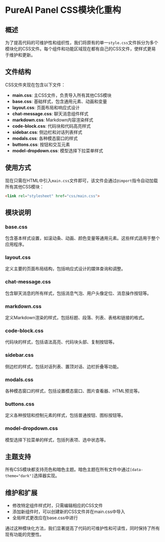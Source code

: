 # PureAI Panel CSS模块化重构

## 概述

为了提高代码的可维护性和组织性，我们将原有的单一`style.css`文件拆分为多个模块化的CSS文件。每个组件和功能区域现在都有自己的CSS文件，使样式更易于维护和更新。

## 文件结构

CSS文件夹现在包含以下文件：

- **main.css**: 主CSS文件，负责导入所有其他CSS模块
- **base.css**: 基础样式，包含通用元素、动画和变量
- **layout.css**: 页面布局和响应式设计
- **chat-message.css**: 聊天消息组件样式
- **markdown.css**: Markdown内容渲染样式
- **code-block.css**: 代码块和代码高亮样式
- **sidebar.css**: 侧边栏和对话列表样式
- **modals.css**: 各种模态窗口的样式
- **buttons.css**: 按钮和交互元素
- **model-dropdown.css**: 模型选择下拉菜单样式

## 使用方式

现在只需在HTML中引入`main.css`文件即可，该文件会通过`@import`指令自动加载所有其他CSS模块：

```html
<link rel="stylesheet" href="css/main.css">
```

## 模块说明

### base.css
包含基本样式设置，如滚动条、动画、颜色变量等通用元素。这些样式适用于整个应用程序。

### layout.css
定义主要的页面布局结构，包括响应式设计的媒体查询和调整。

### chat-message.css
包含聊天消息的所有样式，包括消息气泡、用户头像定位、消息操作按钮等。

### markdown.css
定义Markdown渲染的样式，包括标题、段落、列表、表格和链接的格式。

### code-block.css
代码块的样式，包括语法高亮、代码块头部、复制按钮等。

### sidebar.css
侧边栏的样式，包括对话列表、置顶对话、边栏折叠等功能。

### modals.css
各种模态窗口的样式，包括设置模态窗口、图片查看器、HTML预览等。

### buttons.css
定义各种按钮和控制元素的样式，包括普通按钮、图标按钮等。

### model-dropdown.css
模型选择下拉菜单的样式，包括列表项、选中状态等。

## 主题支持

所有CSS模块都支持亮色和暗色主题。暗色主题在所有文件中通过`[data-theme="dark"]`选择器实现。

## 维护和扩展

- 修改特定组件样式时，只需编辑相应的CSS文件
- 添加新组件时，可以创建新的CSS文件并在main.css中导入
- 全局样式更改应在base.css中进行

通过这种模块化方法，我们显著提高了代码的可维护性和可读性，同时保持了所有现有功能的完整性。 